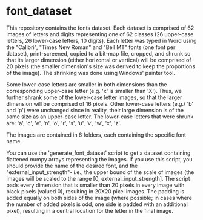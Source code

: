 # font_dataset

This repository contains the fonts dataset. Each dataset is comprised of 62 images of letters and digits representing one of 62 classes (26 upper-case letters, 26 lower-case letters, 10 digits). Each letter was typed in Word using the "Calibri", "Times New Roman" and "Bell MT" fonts (one font per dataset), print-screened, copied to a bit-map file, cropped, and shrunk so that its larger dimension (either horizontal or vertical) will be comprised of 20 pixels (the smaller dimension's size was derived to keep the proportions of the image). The shrinking was done using Windows' painter tool.

Some lower-case letters are smaller in both dimensions than the corresponding upper-case letter (e.g. 'x' is smaller than 'X'). Thus, we further shrank some of the lower-case letter images, so that the larger dimension will be comprised of 16 pixels. Other lower-case letters (e.g.\ 'b' and 'p') were unchanged since in reality, their large dimension is of the same size as an upper-case letter. The lower-case letters that were shrunk are: 'a', 'c', 'e', 'n', 'o', 'r', 's', 'u', 'v', 'w', 'x', 'z'.

The images are contained in 6 folders, each containing the specific font name.

You can use the 'generate_font_dataset' script to get a dataset containing flattened numpy arrays representing the images. If you use this script, you should provide the name of the desired font, and the "external_input_strength"- i.e., the upper bound of the scale of images (the images will be scaled to the range [0, external_input_strength].
The script pads every dimension that is smaller than 20 pixels in every image with black pixels (valued 0), resulting in 20X20 pixel images. The padding is added equally on both sides of the image (where possible; in cases where the number of added pixels is odd, one side is padded with an additional pixel), resulting in a central location for the letter in the final image.
